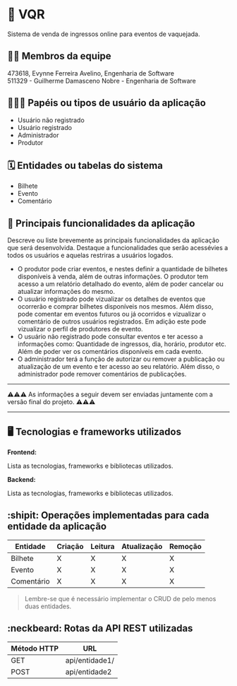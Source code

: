 # :checkered_flag: VQR 

Sistema de venda de ingressos online para eventos de vaquejada.

## :technologist: Membros da equipe

473618, Evynne Ferreira Avelino, Engenharia de Software <br />
511329 - Guilherme Damasceno Nobre - Engenharia de Software

## :people_holding_hands: Papéis ou tipos de usuário da aplicação

- Usuário não registrado
- Usuário registrado
- Administrador
- Produtor

## :spiral_calendar: Entidades ou tabelas do sistema

- Bilhete 
- Evento
- Comentário

## :triangular_flag_on_post:	 Principais funcionalidades da aplicação

Descreve ou liste brevemente as principais funcionalidades da aplicação que será desenvolvida. Destaque a funcionalidades que serão acessévies a todos os usuários e aquelas restriras a usuários logados.

- O produtor pode criar eventos, e nestes definir a quantidade de bilhetes disponíveis à venda, além de outras informações. O produtor tem acesso a um relatório detalhado do evento, além de poder cancelar ou atualizar informações do mesmo.
- O usuário registrado pode vizualizar os detalhes de eventos que ocorrerão e comprar bilhetes disponíveis nos mesmos. Além disso, pode comentar em eventos futuros ou já ocorridos e vizualizar o comentário de outros usuários registrados. Em adição este pode vizualizar o perfil de produtores de evento.
- O usuário não registrado pode consultar eventos e ter acesso a informações como: Quantidade de ingressos, dia, horário, produtor etc. Além de poder ver os comentários disponíveis em cada evento.
- O administrador terá a função de autorizar ou remover a publicação ou atualização de um evento e ter acesso ao seu relatório. Além disso, o administrador pode remover comentários de publicações. 

----

:warning::warning::warning: As informações a seguir devem ser enviadas juntamente com a versão final do projeto. :warning::warning::warning:


----

## :desktop_computer: Tecnologias e frameworks utilizados

**Frontend:**

Lista as tecnologias, frameworks e bibliotecas utilizados.

**Backend:**

Lista as tecnologias, frameworks e bibliotecas utilizados.


## :shipit: Operações implementadas para cada entidade da aplicação


| Entidade| Criação | Leitura | Atualização | Remoção |
| --- | --- | --- | --- | --- |
| Bilhete | X |  X  | X | X |
| Evento | X |  X  |  X | X |
| Comentário | X |  X  | X | X |

> Lembre-se que é necessário implementar o CRUD de pelo menos duas entidades.

## :neckbeard: Rotas da API REST utilizadas

| Método HTTP | URL |
| --- | --- |
| GET | api/entidade1/|
| POST | api/entidade2 |
